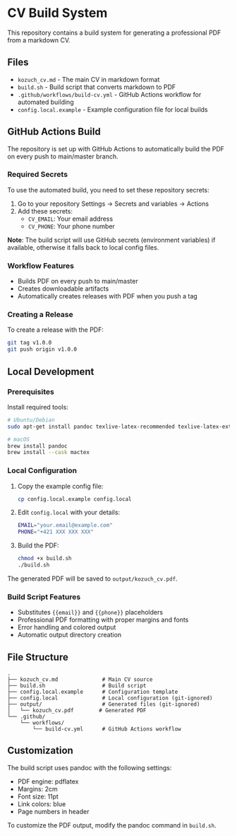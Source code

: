 # CV Build System

This repository contains a build system for generating a professional PDF from a markdown CV.

## Files

- `kozuch_cv.md` - The main CV in markdown format
- `build.sh` - Build script that converts markdown to PDF
- `.github/workflows/build-cv.yml` - GitHub Actions workflow for automated building
- `config.local.example` - Example configuration file for local builds

## GitHub Actions Build

The repository is set up with GitHub Actions to automatically build the PDF on every push to main/master branch.

### Required Secrets

To use the automated build, you need to set these repository secrets:

1. Go to your repository Settings → Secrets and variables → Actions
2. Add these secrets:
   - `CV_EMAIL`: Your email address
   - `CV_PHONE`: Your phone number

**Note**: The build script will use GitHub secrets (environment variables) if available, otherwise it falls back to local config files.

### Workflow Features

- Builds PDF on every push to main/master
- Creates downloadable artifacts
- Automatically creates releases with PDF when you push a tag

### Creating a Release

To create a release with the PDF:

```bash
git tag v1.0.0
git push origin v1.0.0
```

## Local Development

### Prerequisites

Install required tools:

```bash
# Ubuntu/Debian
sudo apt-get install pandoc texlive-latex-recommended texlive-latex-extra texlive-fonts-recommended

# macOS
brew install pandoc
brew install --cask mactex
```

### Local Configuration

1. Copy the example config file:
   ```bash
   cp config.local.example config.local
   ```

2. Edit `config.local` with your details:
   ```bash
   EMAIL="your.email@example.com"
   PHONE="+421 XXX XXX XXX"
   ```

3. Build the PDF:
   ```bash
   chmod +x build.sh
   ./build.sh
   ```

The generated PDF will be saved to `output/kozuch_cv.pdf`.

### Build Script Features

- Substitutes `{{email}}` and `{{phone}}` placeholders
- Professional PDF formatting with proper margins and fonts
- Error handling and colored output
- Automatic output directory creation

## File Structure

```
.
├── kozuch_cv.md              # Main CV source
├── build.sh                  # Build script
├── config.local.example      # Configuration template
├── config.local              # Local configuration (git-ignored)
├── output/                   # Generated files (git-ignored)
│   └── kozuch_cv.pdf        # Generated PDF
└── .github/
    └── workflows/
        └── build-cv.yml      # GitHub Actions workflow
```

## Customization

The build script uses pandoc with the following settings:
- PDF engine: pdflatex
- Margins: 2cm
- Font size: 11pt
- Link colors: blue
- Page numbers in header

To customize the PDF output, modify the pandoc command in `build.sh`.
